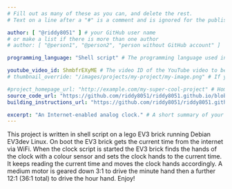 ```yaml
---
# Fill out as many of these as you can, and delete the rest.
# Text on a line after a "#" is a comment and is ignored for the published page.

author: [ "@riddy8051" ] # your GitHub user name
# or make a list if there is more than one author
# author: [ "@person1", "@person2", "person without GitHub account" ]

programming_language: "Shell script" # The programming language used in this project

youtube_video_id: ShmbfrEXyME # The video ID of the YouTube video to be displayed with this post
# thumbnail_override: "/images/projects/my-project/my-image.png" # If you don't have a YouTube video (or the video thumbnail isn't good) you can uncomment this line to set your own image for the project. 

#project_homepage_url: "http://example.com/my-super-cool-project" # Homepage for this project
source_code_url: "https://github.com/riddy8051/riddy8051.github.io/blob/master/ev3dev_clock" # Provide a link to your code
building_instructions_url: "https://github.com/riddy8051/riddy8051.github.io/blob/master/Lego_EV3_Clock.pdf" # how to build the model out of LEGO (*not* how to build the source code)

excerpt: "An Internet-enabled analog clock." # A short summary of your project. This can be a sentence or a paragraph, but it's recommended to keep it under 3 sentences.
---
```

This project is written in shell script on a lego EV3 brick running Debian EV3dev Linux. On boot the EV3 brick gets the current time from the internet via WiFi. When the clock script is started the EV3 brick finds the hands of the clock with a colour sensor and sets the clock hands to the current time. It keeps reading the current time and moves the clock hands accordingly. A medium motor is geared down 3:1 to drive the minute hand then a further 12:1 (36:1 total) to drive the hour hand. Enjoy!
